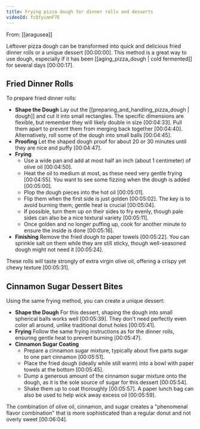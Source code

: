 ```yaml
---
title: Frying pizza dough for dinner rolls and desserts
videoId: fcQfyimnF7E
---
```


From: [[aragusea]] <br/> 

Leftover pizza dough can be transformed into quick and delicious fried dinner rolls or a unique dessert <a class="yt-timestamp" data-t="00:00:00">[00:00:00]</a>. This method is a great way to use dough, especially if it has been [[aging_pizza_dough | cold fermented]] for several days <a class="yt-timestamp" data-t="00:00:17">[00:00:17]</a>.

## Fried Dinner Rolls

To prepare fried dinner rolls:
*   **Shape the Dough** Lay out the [[preparing_and_handling_pizza_dough | dough]] and cut it into small rectangles. The specific dimensions are flexible, but remember they will likely double in size <a class="yt-timestamp" data-t="00:04:33">[00:04:33]</a>. Pull them apart to prevent them from merging back together <a class="yt-timestamp" data-t="00:04:40">[00:04:40]</a>. Alternatively, roll some of the dough into small balls <a class="yt-timestamp" data-t="00:04:45">[00:04:45]</a>.
*   **Proofing** Let the shaped dough proof for about 20 or 30 minutes until they are nice and puffy <a class="yt-timestamp" data-t="00:04:47">[00:04:47]</a>.
*   **Frying**
    *   Use a wide pan and add at most half an inch (about 1 centimeter) of olive oil <a class="yt-timestamp" data-t="00:04:50">[00:04:50]</a>.
    *   Heat the oil to medium at most, as these need very gentle frying <a class="yt-timestamp" data-t="00:04:55">[00:04:55]</a>. You want to see some fizzing when the dough is added <a class="yt-timestamp" data-t="00:05:00">[00:05:00]</a>.
    *   Plop the dough pieces into the hot oil <a class="yt-timestamp" data-t="00:05:01">[00:05:01]</a>.
    *   Flip them when the first side is just golden <a class="yt-timestamp" data-t="00:05:02">[00:05:02]</a>. The key is to avoid burning them; gentle heat is crucial <a class="yt-timestamp" data-t="00:05:04">[00:05:04]</a>.
    *   If possible, turn them up on their sides to fry evenly, though pale sides can also be a nice textural variety <a class="yt-timestamp" data-t="00:05:11">[00:05:11]</a>.
    *   Once golden and no longer puffing up, cook for another minute to ensure the inside is done <a class="yt-timestamp" data-t="00:05:16">[00:05:16]</a>.
*   **Finishing** Remove the fried dough to paper towels <a class="yt-timestamp" data-t="00:05:22">[00:05:22]</a>. You can sprinkle salt on them while they are still sticky, though well-seasoned dough might not need it <a class="yt-timestamp" data-t="00:05:24">[00:05:24]</a>.

These rolls will taste strongly of extra virgin olive oil, offering a crispy yet chewy texture <a class="yt-timestamp" data-t="00:05:31">[00:05:31]</a>.

## Cinnamon Sugar Dessert Bites

Using the same frying method, you can create a unique dessert:
*   **Shape the Dough** For this dessert, shaping the dough into small spherical balls works well <a class="yt-timestamp" data-t="00:05:39">[00:05:39]</a>. They don't need perfectly even color all around, unlike traditional donut holes <a class="yt-timestamp" data-t="00:05:41">[00:05:41]</a>.
*   **Frying** Follow the same frying instructions as for the dinner rolls, ensuring gentle heat to prevent burning <a class="yt-timestamp" data-t="00:05:47">[00:05:47]</a>.
*   **Cinnamon Sugar Coating**
    *   Prepare a cinnamon sugar mixture, typically about five parts sugar to one part cinnamon <a class="yt-timestamp" data-t="00:05:51">[00:05:51]</a>.
    *   Place the fried dough (ideally while still warm) into a bowl with paper towels at the bottom <a class="yt-timestamp" data-t="00:05:45">[00:05:45]</a>.
    *   Dump a generous amount of the cinnamon sugar mixture onto the dough, as it is the sole source of sugar for this dessert <a class="yt-timestamp" data-t="00:05:54">[00:05:54]</a>.
    *   Shake them up to coat thoroughly <a class="yt-timestamp" data-t="00:05:57">[00:05:57]</a>. A paper lunch bag can also be used to help wick away excess oil <a class="yt-timestamp" data-t="00:05:59">[00:05:59]</a>.

The combination of olive oil, cinnamon, and sugar creates a "phenomenal flavor combination" that is more sophisticated than a regular donut and not overly sweet <a class="yt-timestamp" data-t="00:06:04">[00:06:04]</a>.